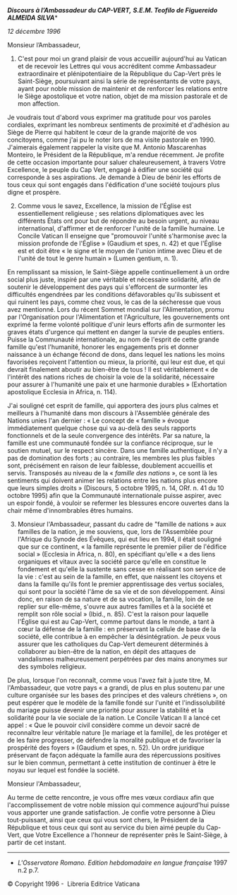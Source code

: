 ***Discours à l’Ambassadeur du CAP-VERT,*** ***S.E.M. Teofilo de Figuereido ALMEIDA SILVA****

*12 décembre 1996*

Monsieur l’Ambassadeur,

1. C'est pour moi un grand plaisir de vous accueillir aujourd'hui au Vatican et de recevoir les Lettres qui vous accréditent comme Ambassadeur extraordinaire et plénipotentiaire de la République du Cap-Vert près le Saint-Siège, poursuivant ainsi la série de représentants de votre pays, ayant pour noble mission de maintenir et de renforcer les relations entre le Siège apostolique et votre nation, objet de ma mission pastorale et de mon affection.

Je voudrais tout d'abord vous exprimer ma gratitude pour vos paroles cordiales, exprimant les nombreux sentiments de proximité et d'adhésion au Siège de Pierre qui habitent le cœur de la grande majorité de vos concitoyens, comme j'ai pu le noter lors de ma visite pastorale en 1990. J'aimerais également rappeler la visite que M. Antonio Mascarenhas Monteiro, le Président de la République, m'a rendue récemment. Je profite de cette occasion importante pour saluer chaleureusement, à travers Votre Excellence, le peuple du Cap Vert, engagé à édifier une société qui corresponde à ses aspirations. Je demande à Dieu de bénir les efforts de tous ceux qui sont engagés dans l'édification d'une société toujours plus digne et prospère.

2. Comme vous le savez, Excellence, la mission de l'Église est essentiellement religieuse ; ses relations diplomatiques avec les différents États ont pour but de répondre au besoin urgent, au niveau international, d'affirmer et de renforcer l'unité de la famille humaine. Le Concile Vatican II enseigne que "promouvoir l'unité s'harmonise avec la mission profonde de l'Église » (Gaudium et spes, n. 42) et que l'Église est et doit être « le signe et le moyen de l'union intime avec Dieu et de l'unité de tout le genre humain » (Lumen gentium, n. 1).

En remplissant sa mission, le Saint-Siège appelle continuellement à un ordre social plus juste, inspiré par une véritable et nécessaire solidarité, afin de soutenir le développement des pays qui s'efforcent de surmonter les difficultés engendrées par les conditions défavorables qu'ils subissent et qui ruinent les pays, comme chez vous, le cas de la sécheresse que vous avez mentionné. Lors du récent Sommet mondial sur l'Alimentation, promu par l'Organisation pour l'Alimentation et l'Agriculture, les gouvernements ont exprimé la ferme volonté politique d'unir leurs efforts afin de surmonter les graves états d'urgence qui mettent en danger la survie de peuples entiers. Puisse la Communauté internationale, au nom de l'esprit de cette grande famille qu'est l'humanité, honorer les engagements pris et donner naissance à un échange fécond de dons, dans lequel les nations les moins favorisées reçoivent l'attention ou mieux, la priorité, qui leur est due, et qui devrait finalement aboutir au bien-être de tous ! Il est véritablement « de l'intérêt des nations riches de choisir la voie de la solidarité, nécessaire pour assurer à l'humanité une paix et une harmonie durables » (Exhortation apostolique Ecclesia in Africa, n. 114).

J'ai souligné cet esprit de famille, qui apportera des jours plus calmes et meilleurs à l'humanité dans mon discours à l'Assemblée générale des Nations unies l'an dernier : « Le concept de « famille » évoque immédiatement quelque chose qui va au-delà des seuls rapports fonctionnels et de la seule convergence des intérêts. Par sa nature, la famille est une communauté fondée sur la confiance réciproque, sur le soutien mutuel, sur le respect sincère. Dans une famille authentique, il n'y a pas de domination des forts ; au contraire, les membres les plus faibles sont, précisément en raison de leur faiblesse, doublement accueillis et servis. Transposés au niveau de la « *famille des nations* », ce sont là les sentiments qui doivent animer les relations entre les nations plus encore que leurs simples droits » (Discours, 5 octobre 1995, n. 14, ORf. n. 41 du 10 octobre 1995) afin que la Communauté internationale puisse aspirer, avec un espoir fondé, à vouloir se refermer les blessures encore ouvertes dans la chair même d'innombrables êtres humains.

3. Monsieur l'Ambassadeur, passant du cadre de "famille de nations » aux familles de la nation, je me souviens, que, lors de l'Assemblée pour l'Afrique du Synode des Évêques, qui eut lieu en 1994, il était souligné que sur ce continent, « la famille représente le premier pilier de l'édifice social » (Ecclesia in Africa, n. 80), en spécifiant qu'elle « a des liens organiques et vitaux avec la société parce qu'elle en constitue le fondement et qu'elle la sustente sans cesse en réalisant son service de la vie : c'est au sein de la famille, en effet, que naissent les citoyens et dans la famille qu'ils font le premier apprentissage des vertus sociales, qui sont pour la société l'âme de sa vie et de son développement. Ainsi donc, en raison de sa nature et de sa vocation, la famille, loin de se replier sur elle-même, s'ouvre aux autres familles et à la société et remplit son rôle social » (Ibid., n. 85). C'est la raison pour laquelle l'Église qui est au Cap-Vert, comme partout dans le monde, a tant à cœur la défense de la famille : en préservant la cellule de base de la société, elle contribue à en empêcher la désintégration. Je peux vous assurer que les catholiques du Cap-Vert demeurent déterminés à collaborer au bien-être de la nation, en dépit des attaques de vandalismes malheureusement perpétrées par des mains anonymes sur des symboles religieux.

De plus, lorsque l'on reconnaît, comme vous l'avez fait à juste titre, M. l'Ambassadeur, que votre pays « a grandi, de plus en plus soutenu par une culture organisée sur les bases des principes et des valeurs chrétiens », on peut espérer que le modèle de la famille fondé sur l'unité et l'indissolubilité du mariage puisse devenir une priorité pour assurer la stabilité et la solidarité pour la vie sociale de la nation. Le Concile Vatican II a lancé cet appel : « Que le pouvoir civil considère comme un devoir sacré de reconnaître leur véritable nature [le mariage et la famille], de les protéger et de les faire progresser, de défendre la moralité publique et de favoriser la prospérité des foyers » (Gaudium et spes, n. 52). Un ordre juridique préservant de façon adéquate la famille aura des répercussions positives sur le bien commun, permettant à cette institution de continuer à être le noyau sur lequel est fondée la société.

Monsieur l'Ambassadeur,

Au terme de cette rencontre, je vous offre mes vœux cordiaux afin que l'accomplissement de votre noble mission qui commence aujourd'hui puisse vous apporter une grande satisfaction. Je confie votre personne à Dieu tout-puissant, ainsi que ceux qui vous sont chers, le Président de la République et tous ceux qui sont au service du bien aimé peuple du Cap-Vert, que Votre Excellence a l'honneur de représenter près le Saint-Siège, à partir de cet instant.

* * *

* *L'Osservatore Romano. Edition hebdomadaire en langue française* 1997 n.2 p.7.

© Copyright 1996 -  Libreria Editrice Vaticana